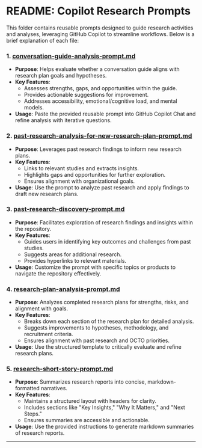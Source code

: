 # README: Copilot Research Prompts

This folder contains reusable prompts designed to guide research activities and analyses, leveraging GitHub Copilot to streamline workflows. Below is a brief explanation of each file:

### 1. [conversation-guide-analysis-prompt.md](https://github.com/department-of-veterans-affairs/va.gov-team/blob/master/products/copilot-research-prompts/conversation-guide-analysis-prompt.md)
- **Purpose**: Helps evaluate whether a conversation guide aligns with research plan goals and hypotheses.
- **Key Features**:
  - Assesses strengths, gaps, and opportunities within the guide.
  - Provides actionable suggestions for improvement.
  - Addresses accessibility, emotional/cognitive load, and mental models.
- **Usage**: Paste the provided reusable prompt into GitHub Copilot Chat and refine analysis with iterative questions.

### 2. [past-research-analysis-for-new-research-plan-prompt.md](https://github.com/department-of-veterans-affairs/va.gov-team/blob/master/products/copilot-research-prompts/past-research-analysis-for-new-research-plan-prompt.md)
- **Purpose**: Leverages past research findings to inform new research plans.
- **Key Features**:
  - Links to relevant studies and extracts insights.
  - Highlights gaps and opportunities for further exploration.
  - Ensures alignment with organizational goals.
- **Usage**: Use the prompt to analyze past research and apply findings to draft new research plans.

### 3. [past-research-discovery-prompt.md](https://github.com/department-of-veterans-affairs/va.gov-team/blob/master/products/copilot-research-prompts/past-research-discovery-prompt.md)
- **Purpose**: Facilitates exploration of research findings and insights within the repository.
- **Key Features**:
  - Guides users in identifying key outcomes and challenges from past studies.
  - Suggests areas for additional research.
  - Provides hyperlinks to relevant materials.
- **Usage**: Customize the prompt with specific topics or products to navigate the repository effectively.

### 4. [research-plan-analysis-prompt.md](https://github.com/department-of-veterans-affairs/va.gov-team/blob/master/products/copilot-research-prompts/research-plan-analysis-prompt.md)
- **Purpose**: Analyzes completed research plans for strengths, risks, and alignment with goals.
- **Key Features**:
  - Breaks down each section of the research plan for detailed analysis.
  - Suggests improvements to hypotheses, methodology, and recruitment criteria.
  - Ensures alignment with past research and OCTO priorities.
- **Usage**: Use the structured template to critically evaluate and refine research plans.

### 5. [research-short-story-prompt.md](https://github.com/department-of-veterans-affairs/va.gov-team/blob/master/products/copilot-research-prompts/research-short-story-prompt.md)
- **Purpose**: Summarizes research reports into concise, markdown-formatted narratives.
- **Key Features**:
  - Maintains a structured layout with headers for clarity.
  - Includes sections like "Key Insights," "Why It Matters," and "Next Steps."
  - Ensures summaries are accessible and actionable.
- **Usage**: Use the provided instructions to generate markdown summaries of research reports.

---

